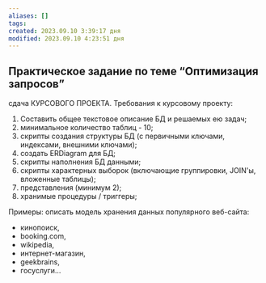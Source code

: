 ```yaml
---
aliases: []
tags:
created: 2023.09.10 3:39:17 дня
modified: 2023.09.10 4:23:51 дня
---
```


## Практическое задание по теме “Оптимизация запросов”

сдача КУРСОВОГО ПРОЕКТА. Требования к курсовому проекту:

1. Составить общее текстовое описание БД и решаемых ею задач;
2. минимальное количество таблиц - 10;
3. скрипты создания структуры БД (с первичными ключами, индексами,
   внешними ключами);
4. создать ERDiagram для БД;
5. скрипты наполнения БД данными;
6. скрипты характерных выборок (включающие группировки, JOIN'ы, вложенные
   таблицы);
7. представления (минимум 2);
8. хранимые процедуры / триггеры;

Примеры: описать модель хранения данных популярного веб-сайта:

- кинопоиск,
- booking.com,
- wikipedia,
- интернет-магазин,
- geekbrains,
- госуслуги...
